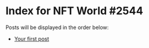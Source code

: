 # Index for NFT World #2544
Posts will be displayed in the order below:

- [Your first post](./001-first.md)

